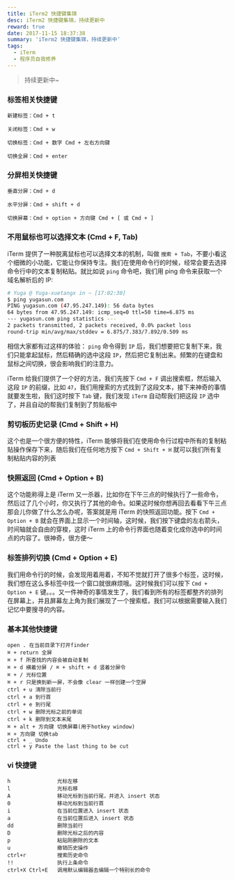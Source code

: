 ```yaml
---
title: iTerm2 快捷键集锦
desc: iTerm2 快捷键集锦，持续更新中
reward: true
date: 2017-11-15 18:37:38
summary: 'iTerm2 快捷键集锦，持续更新中'
tags:
  - iTerm
  - 程序员自我修养
---
```


> 持续更新中~

### 标签相关快捷键

```
新建标签：Cmd + t

关闭标签：Cmd + w

切换标签：Cmd + 数字 Cmd + 左右方向键

切换全屏：Cmd + enter

```

### 分屏相关快捷键

```
垂直分屏：Cmd + d

水平分屏：Cmd + shift + d

切换屏幕：Cmd + option + 方向键 Cmd + [ 或 Cmd + ]
```

### 不用鼠标也可以选择文本 (Cmd + F, Tab)

iTerm 提供了一种脱离鼠标也可以选择文本的机制，叫做 `搜索 + Tab`，不要小看这个细微的小功能，它能让你保持专注。我们在使用命令行的时候，经常会要去选择命令行中的文本复制粘贴。就比如说 `ping` 命令吧，我们用 ping 命令来获取一个域名解析后的 IP:

```bash
# Yuga @ Yuga-xuetangx in ~ [17:02:30]
$ ping yugasun.com
PING yugasun.com (47.95.247.149): 56 data bytes
64 bytes from 47.95.247.149: icmp_seq=0 ttl=50 time=6.875 ms
--- yugasun.com ping statistics ---
2 packets transmitted, 2 packets received, 0.0% packet loss
round-trip min/avg/max/stddev = 6.875/7.383/7.892/0.509 ms
```

相信大家都有过这样的体验： `ping` 命令得到 `IP` 后，我们想要把它复制下来，我们只能拿起鼠标，然后精确的选中这段 `IP`，然后把它复制出来。频繁的在键盘和鼠标之间切换，很会影响我们的注意力。

iTerm 给我们提供了一个好的方法，我们先按下 `Cmd + F` 调出搜索框，然后输入这段 `IP` 的前缀，比如 `47`，我们用搜索的方式找到了这段文本，接下来神奇的事情就要发生啦，我们这时按下 `Tab` 键，我们发现 `iTerm` 自动帮我们把这段 `IP` 选中了，并且自动的帮我们复制到了剪贴板中

### 剪切板历史记录 (Cmd + Shift + H)

这个也是一个很方便的特性，iTerm 能够将我们在使用命令行过程中所有的复制粘贴操作保存下来，随后我们在任何地方按下 `Cmd + Shift + H` 就可以我们所有复制粘贴内容的列表

### 快照返回 (Cmd + Option + B)

这个功能称得上是 iTerm 又一杀器，比如你在下午三点的时候执行了一些命令，然后过了几个小时，你又执行了其他的命令。如果这时候你想再回去看看下午三点那会儿你做了什么怎么办呢，答案就是用 iTerm 的快照返回功能。按下 `Cmd + Option + B` 就会在界面上显示一个时间轴，这时候，我们按下键盘的左右箭头，时间轴就会自由的穿梭，这时 iTerm 上的命令行界面也随着变化成你选中的时间点的内容了。很神奇，很方便～

### 标签排列切换 (Cmd + Option + E)

我们用命令行的时候，会发现用着用着，不知不觉就打开了很多个标签，这时候，我们想在这么多标签中找一个窗口就很麻烦哦。这时候我们可以按下 `Cmd + Option + E` 键。。。又一件神奇的事情发生了，我们看到所有的标签都整齐的排列在屏幕上，并且屏幕左上角为我们展现了一个搜索框，我们可以根据需要输入我们记忆中要搜寻的内容。

### 基本其他快捷键

```
open . 在当前目录下打开finder
⌘ + return 全屏
⌘ + f 所查找的内容会被自动复制
⌘ + d 横着分屏 / ⌘ + shift + d 竖着分屏令
⌘ + / 光标位置
⌘ + r 只是换到新一屏，不会像 clear 一样创建一个空屏
ctrl + u 清除当前行
ctrl + a 到行首
ctrl + e 到行尾
ctrl + w 删除光标之前的单词
ctrl + k 删除到文本末尾
⌘ + alt + 方向键 切换屏幕(用于hotkey window)
⌘ + 方向键 切换tab
ctrl + _ Undo
ctrl + y Paste the last thing to be cut
```

### vi 快捷键

```
h               光标左移
l               光标右移
A               移动光标到当前行尾，并进入 insert 状态
0               移动光标到当前行首
i               在当前位置进入 insert 状态
a               在当前位置后进入 insert 状态
dd              删除当前行
D               删除光标之后的内容
p               粘贴刚删除的文本
u               撤销历史操作
ctrl+r          搜索历史命令
!!              执行上条命令
ctrl+X Ctrl+E   调用默认编辑器去编辑一个特别长的命令
```
